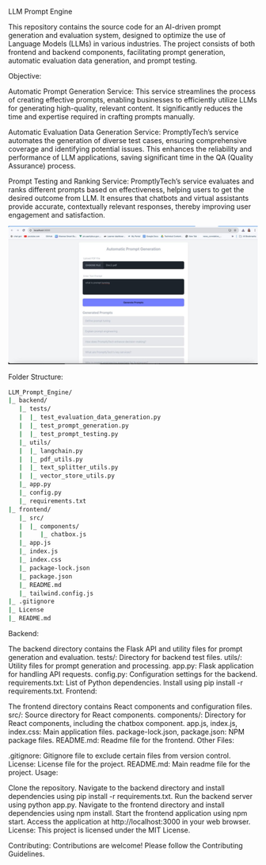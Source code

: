 LLM Prompt Engine

This repository contains the source code for an AI-driven prompt generation and evaluation system, designed to optimize the use of Language Models (LLMs) in various industries. The project consists of both frontend and backend components, facilitating prompt generation, automatic evaluation data generation, and prompt testing.

Objective:

Automatic Prompt Generation Service:
This service streamlines the process of creating effective prompts, enabling businesses to efficiently utilize LLMs for generating high-quality, relevant content. It significantly reduces the time and expertise required in crafting prompts manually.

Automatic Evaluation Data Generation Service:
PromptlyTech’s service automates the generation of diverse test cases, ensuring comprehensive coverage and identifying potential issues. This enhances the reliability and performance of LLM applications, saving significant time in the QA (Quality Assurance) process.

Prompt Testing and Ranking Service:
PromptlyTech’s service evaluates and ranks different prompts based on effectiveness, helping users to get the desired outcome from LLM. It ensures that chatbots and virtual assistants provide accurate, contextually relevant responses, thereby improving user engagement and satisfaction.

![Alt Text](screenshots/1.jpg)


Folder Structure:
```bash
LLM_Prompt_Engine/
|_ backend/
   |_ tests/
   |  |_ test_evaluation_data_generation.py
   |  |_ test_prompt_generation.py
   |  |_ test_prompt_testing.py
   |_ utils/
   |  |_ langchain.py
   |  |_ pdf_utils.py
   |  |_ text_splitter_utils.py
   |  |_ vector_store_utils.py
   |_ app.py
   |_ config.py
   |_ requirements.txt
|_ frontend/
   |_ src/
   |  |_ components/
   |     |_ chatbox.js
   |_ app.js
   |_ index.js
   |_ index.css
   |_ package-lock.json
   |_ package.json
   |_ README.md
   |_ tailwind.config.js
|_ .gitignore
|_ License
|_ README.md
```
Backend:

The backend directory contains the Flask API and utility files for prompt generation and evaluation.
tests/: Directory for backend test files.
utils/: Utility files for prompt generation and processing.
app.py: Flask application for handling API requests.
config.py: Configuration settings for the backend.
requirements.txt: List of Python dependencies. Install using pip install -r requirements.txt.
Frontend:

The frontend directory contains React components and configuration files.
src/: Source directory for React components.
components/: Directory for React components, including the chatbox component.
app.js, index.js, index.css: Main application files.
package-lock.json, package.json: NPM package files.
README.md: Readme file for the frontend.
Other Files:

.gitignore: Gitignore file to exclude certain files from version control.
License: License file for the project.
README.md: Main readme file for the project.
Usage:

Clone the repository.
Navigate to the backend directory and install dependencies using pip install -r requirements.txt.
Run the backend server using python app.py.
Navigate to the frontend directory and install dependencies using npm install.
Start the frontend application using npm start.
Access the application at http://localhost:3000 in your web browser.
License:
This project is licensed under the MIT License.

Contributing:
Contributions are welcome! Please follow the Contributing Guidelines.

